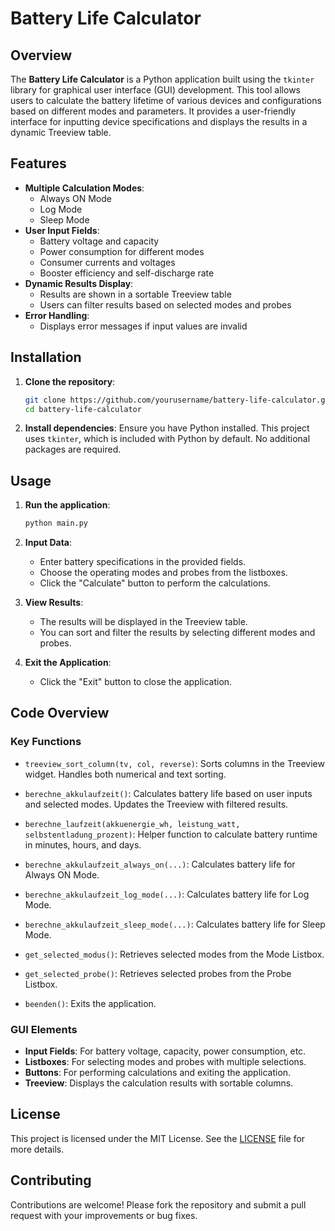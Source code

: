 # Battery Life Calculator

## Overview

The **Battery Life Calculator** is a Python application built using the `tkinter` library for graphical user interface (GUI) development. This tool allows users to calculate the battery lifetime of various devices and configurations based on different modes and parameters. It provides a user-friendly interface for inputting device specifications and displays the results in a dynamic Treeview table.

## Features

- **Multiple Calculation Modes**: 
  - Always ON Mode
  - Log Mode
  - Sleep Mode
- **User Input Fields**: 
  - Battery voltage and capacity
  - Power consumption for different modes
  - Consumer currents and voltages
  - Booster efficiency and self-discharge rate
- **Dynamic Results Display**: 
  - Results are shown in a sortable Treeview table
  - Users can filter results based on selected modes and probes
- **Error Handling**: 
  - Displays error messages if input values are invalid

## Installation

1. **Clone the repository**:
    ```bash
    git clone https://github.com/yourusername/battery-life-calculator.git
    cd battery-life-calculator
    ```

2. **Install dependencies**:
   Ensure you have Python installed. This project uses `tkinter`, which is included with Python by default. No additional packages are required.

## Usage

1. **Run the application**:
    ```bash
    python main.py
    ```

2. **Input Data**:
   - Enter battery specifications in the provided fields.
   - Choose the operating modes and probes from the listboxes.
   - Click the "Calculate" button to perform the calculations.

3. **View Results**:
   - The results will be displayed in the Treeview table.
   - You can sort and filter the results by selecting different modes and probes.

4. **Exit the Application**:
   - Click the "Exit" button to close the application.

## Code Overview

### Key Functions

- `treeview_sort_column(tv, col, reverse)`: Sorts columns in the Treeview widget. Handles both numerical and text sorting.

- `berechne_akkulaufzeit()`: Calculates battery life based on user inputs and selected modes. Updates the Treeview with filtered results.

- `berechne_laufzeit(akkuenergie_wh, leistung_watt, selbstentladung_prozent)`: Helper function to calculate battery runtime in minutes, hours, and days.

- `berechne_akkulaufzeit_always_on(...)`: Calculates battery life for Always ON Mode.

- `berechne_akkulaufzeit_log_mode(...)`: Calculates battery life for Log Mode.

- `berechne_akkulaufzeit_sleep_mode(...)`: Calculates battery life for Sleep Mode.

- `get_selected_modus()`: Retrieves selected modes from the Mode Listbox.

- `get_selected_probe()`: Retrieves selected probes from the Probe Listbox.

- `beenden()`: Exits the application.

### GUI Elements

- **Input Fields**: For battery voltage, capacity, power consumption, etc.
- **Listboxes**: For selecting modes and probes with multiple selections.
- **Buttons**: For performing calculations and exiting the application.
- **Treeview**: Displays the calculation results with sortable columns.

## License

This project is licensed under the MIT License. See the [LICENSE](LICENSE) file for more details.

## Contributing

Contributions are welcome! Please fork the repository and submit a pull request with your improvements or bug fixes.
